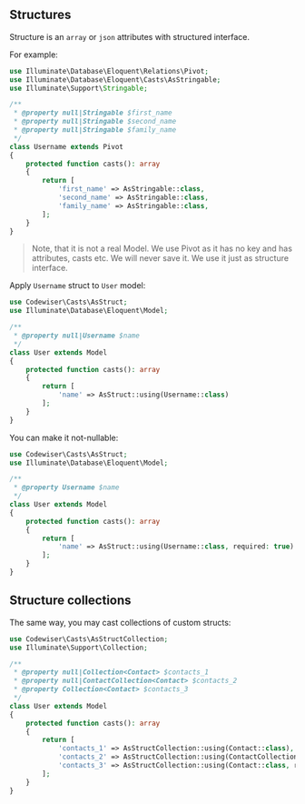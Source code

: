 ## Structures

Structure is an `array` or `json` attributes with structured interface.

For example:

```php
use Illuminate\Database\Eloquent\Relations\Pivot;
use Illuminate\Database\Eloquent\Casts\AsStringable;
use Illuminate\Support\Stringable;

/**
 * @property null|Stringable $first_name
 * @property null|Stringable $second_name
 * @property null|Stringable $family_name
 */
class Username extends Pivot
{
    protected function casts(): array
    {
        return [
            'first_name' => AsStringable::class,
            'second_name' => AsStringable::class,
            'family_name' => AsStringable::class,
        ];   
    }
} 
```

> Note, that it is not a real Model. We use Pivot as it has no key and has 
> attributes, casts etc. We will never save it. We use it just as structure 
> interface.

Apply `Username` struct to `User` model:

```php
use Codewiser\Casts\AsStruct;
use Illuminate\Database\Eloquent\Model;

/**
 * @property null|Username $name
 */
class User extends Model
{
    protected function casts(): array
    {
        return [
            'name' => AsStruct::using(Username::class)
        ];
    }    
}
```

You can make it not-nullable:

```php
use Codewiser\Casts\AsStruct;
use Illuminate\Database\Eloquent\Model;

/**
 * @property Username $name
 */
class User extends Model
{
    protected function casts(): array
    {
        return [
            'name' => AsStruct::using(Username::class, required: true)
        ];
    }    
}
```

## Structure collections

The same way, you may cast collections of custom structs:

```php
use Codewiser\Casts\AsStructCollection;
use Illuminate\Support\Collection;

/**
 * @property null|Collection<Contact> $contacts_1
 * @property null|ContactCollection<Contact> $contacts_2
 * @property Collection<Contact> $contacts_3
 */
class User extends Model
{
    protected function casts(): array
    {
        return [
            'contacts_1' => AsStructCollection::using(Contact::class),
            'contacts_2' => AsStructCollection::using(ContactCollection::class, Contact::class),
            'contacts_3' => AsStructCollection::using(Contact::class, required: true),
        ];
    }    
}
```